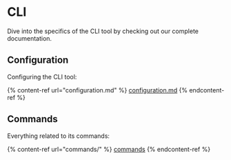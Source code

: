 # CLI

Dive into the specifics of the CLI tool by checking out our complete documentation.

## Configuration

Configuring the CLI tool:

{% content-ref url="configuration.md" %}
[configuration.md](configuration.md)
{% endcontent-ref %}

## Commands

Everything related to its commands:

{% content-ref url="commands/" %}
[commands](commands/)
{% endcontent-ref %}
